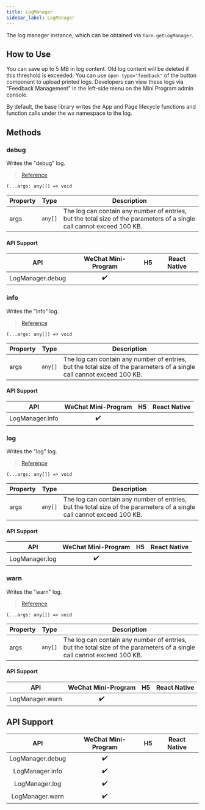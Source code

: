 ```yaml
---
title: LogManager
sidebar_label: LogManager
---
```


The log manager instance, which can be obtained via `Taro.getLogManager`.

## How to Use

You can save up to 5 MB in log content. Old log content will be deleted if this threshold is exceeded.
You can use `open-type="feedback"` of the button component to upload printed logs. Developers can view these logs via "Feedback Management" in the left-side menu on the Mini Program admin console.

By default, the base library writes the App and Page lifecycle functions and function calls under the wx namespace to the log.

## Methods

### debug

Writes the "debug" log.

> [Reference](https://developers.weixin.qq.com/miniprogram/en/dev/api/base/debug/LogManager.debug.html)

```tsx
(...args: any[]) => void
```

<table>
  <thead>
    <tr>
      <th>Property</th>
      <th>Type</th>
      <th>Description</th>
    </tr>
  </thead>
  <tbody>
    <tr>
      <td>args</td>
      <td><code>any[]</code></td>
      <td>The log can contain any number of entries, but the total size of the parameters of a single call cannot exceed 100 KB.</td>
    </tr>
  </tbody>
</table>

#### API Support

| API | WeChat Mini-Program | H5 | React Native |
| :---: | :---: | :---: | :---: |
| LogManager.debug | ✔️ |  |  |

### info

Writes the "info" log.

> [Reference](https://developers.weixin.qq.com/miniprogram/en/dev/api/base/debug/LogManager.info.html)

```tsx
(...args: any[]) => void
```

<table>
  <thead>
    <tr>
      <th>Property</th>
      <th>Type</th>
      <th>Description</th>
    </tr>
  </thead>
  <tbody>
    <tr>
      <td>args</td>
      <td><code>any[]</code></td>
      <td>The log can contain any number of entries, but the total size of the parameters of a single call cannot exceed 100 KB.</td>
    </tr>
  </tbody>
</table>

#### API Support

| API | WeChat Mini-Program | H5 | React Native |
| :---: | :---: | :---: | :---: |
| LogManager.info | ✔️ |  |  |

### log

Writes the "log" log.

> [Reference](https://developers.weixin.qq.com/miniprogram/en/dev/api/base/debug/LogManager.log.html)

```tsx
(...args: any[]) => void
```

<table>
  <thead>
    <tr>
      <th>Property</th>
      <th>Type</th>
      <th>Description</th>
    </tr>
  </thead>
  <tbody>
    <tr>
      <td>args</td>
      <td><code>any[]</code></td>
      <td>The log can contain any number of entries, but the total size of the parameters of a single call cannot exceed 100 KB.</td>
    </tr>
  </tbody>
</table>

#### API Support

| API | WeChat Mini-Program | H5 | React Native |
| :---: | :---: | :---: | :---: |
| LogManager.log | ✔️ |  |  |

### warn

Writes the "warn" log.

> [Reference](https://developers.weixin.qq.com/miniprogram/en/dev/api/base/debug/LogManager.warn.html)

```tsx
(...args: any[]) => void
```

<table>
  <thead>
    <tr>
      <th>Property</th>
      <th>Type</th>
      <th>Description</th>
    </tr>
  </thead>
  <tbody>
    <tr>
      <td>args</td>
      <td><code>any[]</code></td>
      <td>The log can contain any number of entries, but the total size of the parameters of a single call cannot exceed 100 KB.</td>
    </tr>
  </tbody>
</table>

#### API Support

| API | WeChat Mini-Program | H5 | React Native |
| :---: | :---: | :---: | :---: |
| LogManager.warn | ✔️ |  |  |

## API Support

| API | WeChat Mini-Program | H5 | React Native |
| :---: | :---: | :---: | :---: |
| LogManager.debug | ✔️ |  |  |
| LogManager.info | ✔️ |  |  |
| LogManager.log | ✔️ |  |  |
| LogManager.warn | ✔️ |  |  |
